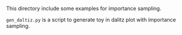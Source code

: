This directory include some examples for importance sampling.

`gen_daltiz.py` is a script to generate toy in dalitz plot with importance
sampling.
